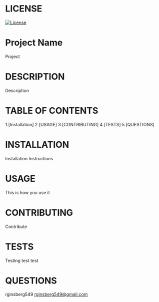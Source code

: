 
# LICENSE
[![License](https://img.shields.io/badge/License-Apache%202.0-blue.svg)](https://opensource.org/licenses/Apache-2.0)

# Project Name
Project
    
# DESCRIPTION
Description 
    
# TABLE OF CONTENTS
1.[Installation]
2.[USAGE]
3.[CONTRIBUTING]
4.[TESTS]
5.[QUESTIONS]
    
# INSTALLATION
Installation Instructions

# USAGE
This is how you use it

# CONTRIBUTING
Contribute

# TESTS
Testing test test

# QUESTIONS
rginsberg549
rginsberg549@gmail.com
